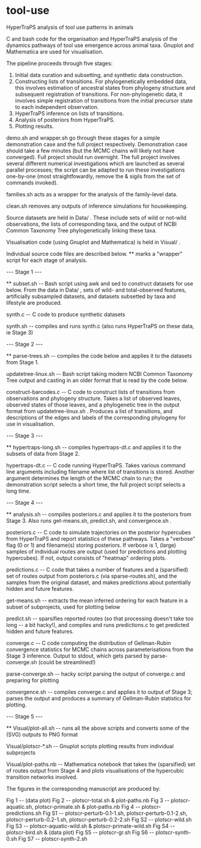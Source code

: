 # tool-use
HyperTraPS analysis of tool use patterns in animals

C and bash code for the organisation and HyperTraPS analysis of the dynamics pathways of tool use emergence across animal taxa. Gnuplot and Mathematica are used for visualisation.

The pipeline proceeds through five stages:
1. Initial data curation and subsetting, and synthetic data construction.
2. Constructing lists of transitions. For phylogenetically embedded data, this involves estimation of ancestral states from phylogeny structure and subsequent registration of transitions. For non-phylogenetic data, it involves simple registration of transitions from the initial precursor state to each independent observation.
3. HyperTraPS inference on lists of transitions.
4. Analysis of posteriors from HyperTraPS.
5. Plotting results.

demo.sh and wrapper.sh go through these stages for a simple demonstration case and the full project respectively. Demonstration case should take a few minutes (but the MCMC chains will likely not have converged). Full project should run overnight. The full project involves several different numerical investigations which are launched as several parallel processes; the script can be adapted to run these investigations one-by-one (most straightfowardly, remove the & sigils from the set of commands invoked).

families.sh acts as a wrapper for the analysis of the family-level data.

clean.sh removes any outputs of inference simulations for housekeeping.

Source datasets are held in Data/ . These include sets of wild or not-wild observations, the lists of corresponding taxa, and the output of NCBI Common Taxonomy Tree phylogenetically linking these taxa.

Visualisation code (using Gnuplot and Mathematica) is held in Visual/ .

Individual source code files are described below. ** marks a "wrapper" script for each stage of analysis.

--- Stage 1 ---

** subset.sh -- Bash script using awk and sed to construct datasets for use below. From the data in Data/ , sets of wild- and total-observed features, artificially subsampled datasets, and datasets subsetted by taxa and lifestyle are produced.

synth.c -- C code to produce synthetic datasets

synth.sh -- compiles and runs synth.c (also runs HyperTraPS on these data, ie Stage 3)

--- Stage 2 ---

** parse-trees.sh -- compiles the code below and applies it to the datasets from Stage 1.

updatetree-linux.sh -- Bash script taking modern NCBI Common Taxonomy Tree output and casting in an older format that is read by the code below.

construct-barcodes.c -- C code to construct lists of transitions from observations and phylogeny structure. Takes a list of observed leaves, observed states of those leaves, and a phylogenetic tree in the output format from updatetree-linux.sh . Produces a list of transitions, and descriptions of the edges and labels of the corresponding phylogeny for use in visualisation.

--- Stage 3 ---

** hypertraps-long.sh -- compiles hypertraps-dt.c and applies it to the subsets of data from Stage 2.

hypertraps-dt.c -- C code running HyperTraPS. Takes various command line arguments including filename where list of transitions is stored. Another argument determines the length of the MCMC chain to run; the demonstration script selects a short time, the full project script selects a long time.

--- Stage 4 ---

** analysis.sh -- compiles posteriors.c and applies it to the posteriors from Stage 3. Also runs get-means.sh, predict.sh, and convergence.sh .

posteriors.c -- C code to simulate trajectories on the posterior hypercubes from HyperTraPS and report statistics of these pathways. Takes a "verbose" flag (0 or 1) and filename(s) storing posteriors. If verbose is 1, (large) samples of individual routes are output (used for predictions and plotting hypercubes). If not, output consists of "heatmap" ordering plots.

predictions.c -- C code that takes a number of features and a (sparsified) set of routes output from posteriors.c (via sparse-routes.sh), and the samples from the original dataset, and makes predictions about potentially hidden and future features. 

get-means.sh -- extracts the mean inferred ordering for each feature in a subset of subprojects, used for plotting below

predict.sh -- sparsifies reported routes (so that processing doesn't take too long -- a bit hacky!), and compiles and runs predictions.c to get predicted hidden and future features.

converge.c -- C code computing the distribution of Gellman-Rubin convergence statistics for MCMC chains across parameterisations from the Stage 3 inference. Output to stdout, which gets parsed by parse-converge.sh (could be streamlined!)

parse-converge.sh -- hacky script parsing the output of converge.c and preparing for plotting

convergence.sh -- compiles converge.c and applies it to output of Stage 3; parses the output and produces a summary of Gellman-Rubin statistics for plotting.

--- Stage 5 ---

** Visual/plot-all.sh -- runs all the above scripts and converts some of the (SVG) outputs to PNG format

Visual/plotscr-*.sh -- Gnuplot scripts plotting results from individual subprojects

Visual/plot-paths.nb -- Mathematica notebook that takes the (sparsified) set of routes output from Stage 4 and plots visualisations of the hypercubic transition networks involved.

The figures in the corresponding manuscript are produced by:

Fig 1 -- (data plot)
Fig 2 -- plotscr-total.sh & plot-paths.nb
Fig 3 -- plotscr-aquatic.sh, plotscr-primate.sh & plot-paths.nb
Fig 4 -- plotscr-predictions.sh 
Fig S1 -- plotscr-perturb-0.1-1.sh, plotscr-perturb-0.1-2.sh, plotscr-perturb-0.2-1.sh, plotscr-perturb-0.2-2.sh
Fig S2 -- plotscr-wild.sh
Fig S3 -- plotscr-aquatic-wild.sh & plotscr-primate-wild.sh
Fig S4 -- plotscr-bird.sh & (data plot)
Fig S5 -- plotscr-gr.sh
Fig S6 -- plotscr-synth-0.sh 
Fig S7 -- plotscr-synth-2.sh 
